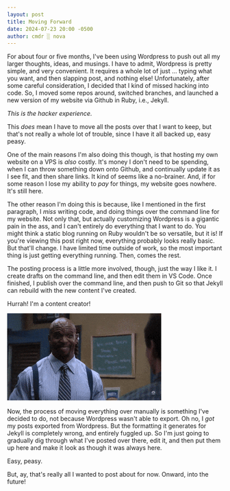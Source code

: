 ```yaml
---
layout: post
title: Moving Forward
date: 2024-07-23 20:00 -0500
author: cmdr ░ nova
---
```

For about four or five months, I've been using Wordpress to push out all my larger thoughts, ideas, and musings. I have to admit, Wordpress is pretty simple, and very convenient. It requires a whole lot of just ... typing what you want, and then slapping post, and nothing else! Unfortunately, after some careful consideration, I decided that I kind of missed hacking into code. So, I moved some repos around, switched branches, and launched a new version of my website via Github in Ruby, i.e., Jekyll.

*This is the hacker experience.*

This *does* mean I have to move all the posts over that I want to keep, but that's not really a whole lot of trouble, since I have it all backed up, easy peasy.

One of the main reasons I'm also doing this though, is that hosting my own website on a VPS is *also* costly. It's money I don't need to be spending, when I can throw something down onto Github, and continually update it as I see fit, and then share links. It kind of seems like a no-brainer. And, if for some reason I lose my ability to *pay* for things, my website goes nowhere. It's still here.

The other reason I'm doing this is because, like I mentioned in the first paragraph, I *miss* writing code, and doing things over the command line for my website. Not only that, but actually customizing Wordpress is a gigantic pain in the ass, and I can't entirely do everything that I want to do. You might think a static blog running on Ruby wouldn't be so versatile, but it is! If you're viewing this post right now, everything probably looks really basic. But that'll change. I have limited time outside of work, so the most important thing is just getting everything running. Then, comes the rest.

The posting process is a little more involved, though, just the way I like it. I create drafts on the command line, and then edit them in VS Code. Once finished, I publish over the command line, and then push to Git so that Jekyll can rebuild with the new content I've created.

Hurrah! I'm a content creator!

![hurray!](/img/posts/forward/hurray.gif)

Now, the process of moving everything over manually is something I've decided to do, not because Wordpress wasn't able to export. Oh no, I *got* my posts exported from Wordpress. But the formatting it generates for Jekyll is completely wrong, and entirely fuggled up. So I'm just going to gradually dig through what I've posted over there, edit it, and then put them up here and make it look as though it was always here.

Easy, peasy.

But, ay, that's really all I wanted to post about for now. Onward, into the future!
